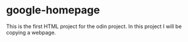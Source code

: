 # google-homepage
This is the first HTML project for the odin project. In this project I will be copying a webpage.
